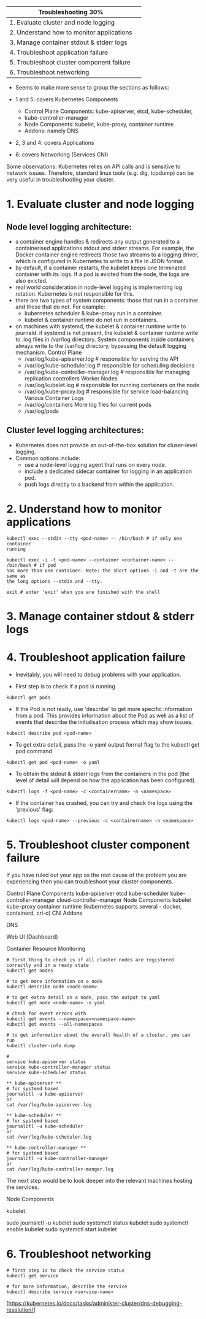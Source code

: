 | **Troubleshooting 30%**                   |   |
|--------------------------------------------|---|
| 1.  Evaluate cluster and node logging      |   |
| 2.  Understand how to monitor applications |   |
| 3.  Manage container stdout & stderr logs  |   |
| 4.  Troubleshoot application failure       |   |
| 5.  Troubleshoot cluster component failure |   |
| 6.  Troubleshoot networking                |   |

- Seems to make more sense to group the sections as follows:

- 1 and 5: covers Kubernetes Components 
    - Control Plane Components: kube-apiserver, etcd, kube-scheduler,
    - kube-controller-manager
    - Node Components: kubelet, kube-proxy, container runtime
    - Addons: namely DNS

- 2, 3 and 4: covers Applications

- 6: covers Networking (Services CNI)

Some observations:
Kubernetes relies on API calls and is sensitive to network issues.  Therefore,
standard linux tools (e.g. dig, tcpdump) can be very useful in troubleshooting your cluster.

# **1.  Evaluate cluster and node logging**

## Node level logging architecture:
- a container engine handles & redirects any output generated to a containerised
  applications stdout and stderr streams.  For example, the Docker container
  engine redirects those two streams to a logging driver, which is configured in
  Kubernetes to write to a file in JSON format.
- by default, if a container restarts, the kubelet keeps one terminated
  container with its logs. If a pod is evicted from the node, the logs are also
  evicted.
- real world consideration in node-level logging is implementing log rotation.
  Kubernetes is not responsible for this.
- there are two types of system components: those that run in a container and
  those that do not. For example:
    - kubernetes scheduler & kube-proxy run in a container.
    - kubelet & container runtime do not run in containers.
- on machines with systemd, the kubelet & container runtime write to journald.
  if systemd is not present, the kubelet & container runtime write to .log files
  in /var/log directory.  System components inside containers always write to
  the /var/log directory, bypassing the default logging mechanism.
    Control Plane
    - /var/log/kube-apiserver.log # responsible for serving the API
    - /var/log/kube-scheduler.log # responsible for scheduling decisions
    - /var/log/kube-controller-manager.log # responsible for managing
      replication controllers
    Worker Nodes
    - /var/log/kubelet.log # responsible for running containers on the node
    - /var/log/kube-proxy.log # responsible for service load-balancing
    Various Container Logs
    - /var/log/containers
    More log files for current pods
    - /var/log/pods

## Cluster level logging architectures:
- Kubernetes does not provide an out-of-the-box solution for cluser-level
  logging.
- Common options include:
    - use a node-level logging agent that runs on every node.
    - include a dedicated sidecar container for logging in an application pod.
    - push logs directly to a backend from within the application.

# **2.  Understand how to monitor applications**
```
kubectl exec --stdin --tty <pod-name> -- /bin/bash # if only one container
running

kubectl exec -i -t <pod-name> --container <container-name> -- /bin/bash # if pod
has more than one container. Note: the short options -i and -t are the same as
the long options --stdin and --tty.

exit # enter 'exit' when you are finished with the shell

```

# **3.  Manage container stdout & stderr logs**




# **4.  Troubleshoot application failure**

- Inevitably, you will need to debug problems with your application.

- First step is to check if a pod is running
```
kubectl get pods
```
- If the Pod is not ready, use 'describe' to get more specific information from
  a pod. This provides information about the Pod as well as a list of events
  that describe the initialisation process which may show issues.
```
kubectl describe pod <pod-name>
```
- To get extra detail, pass the -o yaml output format flag to the kubectl get
  pod command
```
kubectl get pod <pod-name> -o yaml
```
- To obtain the stdout & stderr logs from the containers in the pod (the level
  of detail will depend on how the application has been configured).
```
kubectl logs -f <pod-name> -c <containername> -n <namespace>
```
- If the container has crashed, you can try and check the logs using the
  'previous' flag:
```
kubectl logs <pod-name> --previous -c <containername> -n <namespace>
```


# **5.  Troubleshoot cluster component failure**

If you have ruled out your app as the root cause of the problem you are
experiencing then you can troubleshoot your cluster components.  

Control Plane Components
    kube-apiserver
    etcd
    kube-scheduler
    kube-controller-manager
    cloud-controller-manager
Node Components
    kubelet
    kube-proxy
    container runtime (kubernetes supports several - docker, containerd, cri-o)
    CNI
Addons

DNS

Web UI (Dashboard)

Container Resource Monitoring
```
# first thing to check is if all cluster nodes are registered correctly and in a ready state
kubectl get nodes

# to get more information on a node
kubectl describe node <node-name>

# to get extra detail on a node, pass the output to yaml
kubectl get node <node-name> -o yaml

# check for event errors with
kubectl get events --namespace=<namespace-name>
kubectl get events --all-namespaces

# to get information about the overall health of a cluster, you can run
kubectl cluster-info dump

# 
service kube-apiserver status
service kube-controller-manager status
service kube-scheduler status

```

```
** kube-apiserver **
# for systemd based
journalctl -u kube-apiserver
or
cat /var/log/kube-apiserver.log
```

```
** kube-scheduler **
# for systemd based
journalctl -u kube-scheduler
or
cat /var/log/kube-scheduler.log
```

```
** kube-controller-manager **
# for systemd based
journalctl -u kube-controller-manager
or
cat /var/log/kube-controller-manger.log
```



The next step would be to look deeper into the relevant machines hosting the
services.


Node Components

kubelet

sudo journalctl -u kubelet
sudo systemctl status kubelet
sudo systemctl enable kubelet
sudo systemctl start kubelet










# **6.  Troubleshoot networking**

```
# first step is to check the service status
kubectl get service

# for more information, describe the service
kubectl describe service <service-name>
```
[https://kubernetes.io/docs/tasks/administer-cluster/dns-debugging-resolution/]
